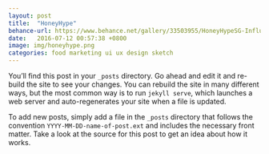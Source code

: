 ```yaml
---
layout: post
title:  "HoneyHype"
behance-url: https://www.behance.net/gallery/33503955/HoneyHypeSG-Influencer-Marketing-Platform
date:   2016-07-12 00:57:38 +0800
image: img/honeyhype.png
categories: food marketing ui ux design sketch
---
```

You’ll find this post in your `_posts` directory. Go ahead and edit it and re-build the site to see your changes. You can rebuild the site in many different ways, but the most common way is to run `jekyll serve`, which launches a web server and auto-regenerates your site when a file is updated.

To add new posts, simply add a file in the `_posts` directory that follows the convention `YYYY-MM-DD-name-of-post.ext` and includes the necessary front matter. Take a look at the source for this post to get an idea about how it works.
